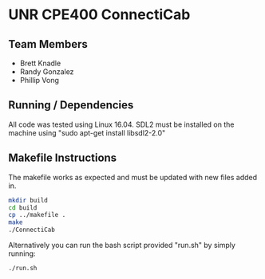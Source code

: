 # UNR CPE400 ConnectiCab

## Team Members
- Brett Knadle
- Randy Gonzalez
- Phillip Vong

## Running / Dependencies
All code was tested using Linux 16.04. SDL2 must be installed on the machine using "sudo apt-get install libsdl2-2.0"

## Makefile Instructions
The makefile works as expected and must be updated with new files added in.

```bash
mkdir build
cd build
cp ../makefile .
make
./ConnectiCab
```
Alternatively you can run the bash script provided "run.sh" by simply running:

```bash
./run.sh
```
